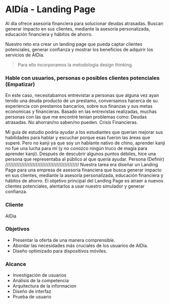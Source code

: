 # AlDía -  Landing Page 

Al día ofrece asesoría financiera para solucionar deudas atrasadas. Buscan generar impacto en sus clientes, mediante la asesoría personalizada, educación financiera y hábitos de ahorro.

Nuestro reto era crear un landing page que pueda captar clientes potenciales, generar confianza y mostrar los beneficios de adquirir los servicios de AlDía.

> Para ello incorporamos la metodologia design thinking.

### Hable con usuarios, personas o posibles clientes potenciales (Empatizar)
En este caso, necesitabamos entrevistar a personas que alguna vez ayan tenido una deuda producto de un prestamo, conversamos hacerca de su experiencia con prestamos bancarios, sobre sus finanzas y sus metas economicas y financieras.
Basado en las entrevistas realizadas, muchas personas con las que me encontré tenían problemas como:
Deudas atrasadas.
No ahorran/no saben/no pueden.
Crisis Financieras.

Mi guía de estudio podría ayudar a los estudiantes que querían mejorar sus habilidades para hablar y escuchar porque esas fueron las áreas que superé. Pero no kanji ya que soy un hablante nativo de chino, aprender kanji no fue una lucha para mí (y no conozco ningún truco de magia para aprender kanji).
Después de descubrir algunos puntos débiles, hice una persona que representaba al público al que quería ayudar.
Persona (Definir)
//////////////////////////////////////////////
Nuestra tarea era diseñar un Landing Page para una empresa de asesoria financiera que busca generar impacto en sus clientes, mediante la asesoría personalizada, educación financiera y hábitos de ahorro. El objetivo principal del Landing Page es atraer a nuevos clientes potenciales, alentarlos a usar nuestro simulador y generar confianza.
### Cliente
AlDía
### Objetivos
- Presentar la oferta de una manera comprensible.
- Abordar las necesidades más cruciales de los usuarios de AlDía.
- Diseño optimizado para dispositivos móviles.
### Alcance
- Investigación de usuarios
- Análisis de la competencia
- Arquitectura de la informacion
- Diseño de interfaz
- Prueba de usuario





